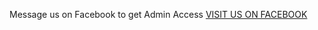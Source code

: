 Message us on Facebook to get Admin Access <a href="https://www.facebook.com/7fancy.bear">VISIT US ON FACEBOOK</a>
